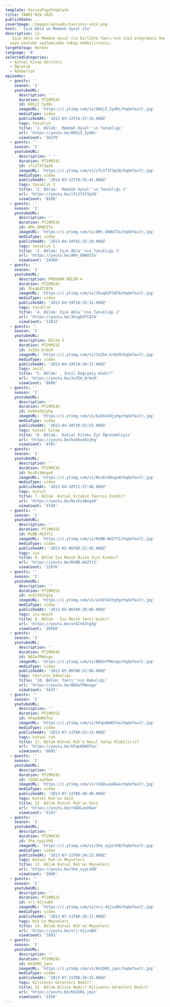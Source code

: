 ```yaml
---
template: SeriesPageTemplate
title: TANRI'NIN SÖZÜ
publishDate: .
coverImage: /images/uploads/tanrının-sözü.png
host: ' Işık Abla ve Memduh Uysal ile'
description: |2-
   Işık Abla ve Memduh Uysal ile birlikte Tanrı'nın sözü programını Kanal Hayat ekranlarından 
  veya youtube sayfamızdan takip edebilirsiniz.
targetGroup: Herkes
language: '0'
selectedCategories:
  - Kutsal Kitap Dersleri
  - Öğretim
  - Rehberlik
episodes:
  - guests: ''
    season: '1'
    youtubeURL:
      description: ' '
      duration: PT29M23S
      id: 6NSjZ_5yd0c
      imageURL: 'https://i.ytimg.com/vi/6NSjZ_5yd0c/hqdefault.jpg'
      mediaType: video
      publishedAt: '2013-03-12T14:37:16.000Z'
      tags: tanıklık
      title: '1. Bölüm:  Memduh Uysal''ın Tanıklığı'
      url: 'https://youtu.be/6NSjZ_5yd0c'
      viewCount: '16278'
  - guests: ''
    season: '1'
    youtubeURL:
      description: ' '
      duration: PT29M24S
      id: zfLST3f3p28
      imageURL: 'https://i.ytimg.com/vi/zfLST3f3p28/hqdefault.jpg'
      mediaType: video
      publishedAt: '2013-03-12T20:35:41.000Z'
      tags: tanıklık 2
      title: '2. Bölüm:  Memduh Uysal''ın Tanıklığı 2'
      url: 'https://youtu.be/zfLST3f3p28'
      viewCount: '8289'
  - guests: ''
    season: '1'
    youtubeURL:
      description: ''
      duration: PT29M23S
      id: AMn_GKWUITo
      imageURL: 'https://i.ytimg.com/vi/AMn_GKWUITo/hqdefault.jpg'
      mediaType: video
      publishedAt: '2013-04-18T01:35:20.000Z'
      tags: tanıklık 1
      title: '3. Bölüm: Işık Abla''nın Tanıklığı 1'
      url: 'https://youtu.be/AMn_GKWUITo'
      viewCount: '24380'
  - guests: ''
    season: '1'
    youtubeURL:
      description: PROGRAM BÖLÜM 4
      duration: PT29M24S
      id: 3hxqEdTCQ7A
      imageURL: 'https://i.ytimg.com/vi/3hxqEdTCQ7A/hqdefault.jpg'
      mediaType: video
      publishedAt: '2013-04-19T18:33:31.000Z'
      tags: tanıklık
      title: '4. Bölüm: Işık Abla''nın Tanıklığı 2'
      url: 'https://youtu.be/3hxqEdTCQ7A'
      viewCount: '13832'
  - guests: ''
    season: '1'
    youtubeURL:
      description: Bölüm 5
      duration: PT29M21S
      id: 3vZ5m_brbLM
      imageURL: 'https://i.ytimg.com/vi/3vZ5m_brbLM/hqdefault.jpg'
      mediaType: video
      publishedAt: '2013-04-19T20:30:17.000Z'
      tags: incil
      title: '5. Bölüm: , İncil Değişmiş midir?'
      url: 'https://youtu.be/3vZ5m_brbLM'
      viewCount: '8680'
  - guests: ''
    season: '1'
    youtubeURL:
      description: ''
      duration: PT29M24S
      id: bxb5od4jyhg
      imageURL: 'https://i.ytimg.com/vi/bxb5od4jyhg/hqdefault.jpg'
      mediaType: video
      publishedAt: '2013-04-20T20:52:53.000Z'
      tags: kutsal kitap
      title: '6. Bölüm:  Kutsal Kitabı İyi Öğrenmeliyiz'
      url: 'https://youtu.be/bxb5od4jyhg'
      viewCount: '4701'
  - guests: ''
    season: '1'
    youtubeURL:
      description: ''
      duration: PT29M23S
      id: NscEv1Wxga0
      imageURL: 'https://i.ytimg.com/vi/NscEv1Wxga0/hqdefault.jpg'
      mediaType: video
      publishedAt: '2013-04-20T21:27:46.000Z'
      tags: kutsal
      title: 7. Bölüm  Kutsal Kitabın Tanrısı Kimdir?
      url: 'https://youtu.be/NscEv1Wxga0'
      viewCount: '3749'
  - guests: ''
    season: '1'
    youtubeURL:
      description: ''
      duration: PT29M25S
      id: MzBB-AGZYtI
      imageURL: 'https://i.ytimg.com/vi/MzBB-AGZYtI/hqdefault.jpg'
      mediaType: video
      publishedAt: '2013-05-06T08:22:45.000Z'
      tags: isa
      title: 8. Bölüm İsa Mesih Bizim İçin Kimdir?
      url: 'https://youtu.be/MzBB-AGZYtI'
      viewCount: '12976'
  - guests: ''
    season: '1'
    youtubeURL:
      description: ''
      duration: PT29M25S
      id: unSCV43tg3g
      imageURL: 'https://i.ytimg.com/vi/unSCV43tg3g/hqdefault.jpg'
      mediaType: video
      publishedAt: '2013-05-06T08:26:06.000Z'
      tags: isa mesih
      title: 9. Bölüm - İsa Mesih Tanrı'mıdır?
      url: 'https://youtu.be/unSCV43tg3g'
      viewCount: '20508'
  - guests: ''
    season: '1'
    youtubeURL:
      description: ''
      duration: PT29M24S
      id: BBZwfPWosgo
      imageURL: 'https://i.ytimg.com/vi/BBZwfPWosgo/hqdefault.jpg'
      mediaType: video
      publishedAt: '2013-05-06T08:52:08.000Z'
      tags: tanrının babalığı
      title: '10. Bölüm: Tanrı''nın Babalığı'
      url: 'https://youtu.be/BBZwfPWosgo'
      viewCount: '3437'
  - guests: ''
    season: '1'
    youtubeURL:
      description: ''
      duration: PT29M25S
      id: kFqoAbWGToo
      imageURL: 'https://i.ytimg.com/vi/kFqoAbWGToo/hqdefault.jpg'
      mediaType: video
      publishedAt: '2013-07-11T08:23:33.000Z'
      tags: kutsal ruh
      title: 11. Bölüm Kutsal Ruh'a Nasıl Sahip Olabiliriz?
      url: 'https://youtu.be/kFqoAbWGToo'
      viewCount: '6605'
  - guests: ''
    season: '1'
    youtubeURL:
      description: ''
      duration: PT29M24S
      id: rGGDLauOGwo
      imageURL: 'https://i.ytimg.com/vi/rGGDLauOGwo/hqdefault.jpg'
      mediaType: video
      publishedAt: '2013-07-11T08:40:40.000Z'
      tags: Kutsal Ruh'un Gücü
      title: 12. Bölüm Kutsal Ruh'un Gücü
      url: 'https://youtu.be/rGGDLauOGwo'
      viewCount: '5193'
  - guests: ''
    season: '1'
    youtubeURL:
      description: ''
      duration: PT29M23S
      id: She_uyyLtHQ
      imageURL: 'https://i.ytimg.com/vi/She_uyyLtHQ/hqdefault.jpg'
      mediaType: video
      publishedAt: '2013-07-11T08:24:22.000Z'
      tags: Kutsal Ruh'un Meyveleri
      title: 13. Bölüm Kutsal Ruh'un Meyveleri
      url: 'https://youtu.be/She_uyyLtHQ'
      viewCount: '2600'
  - guests: ''
    season: '1'
    youtubeURL:
      description: ''
      duration: PT29M22S
      id: nrj-42jzuB4
      imageURL: 'https://i.ytimg.com/vi/nrj-42jzuB4/hqdefault.jpg'
      mediaType: video
      publishedAt: '2013-07-11T08:26:17.000Z'
      tags: Ruh'un Meyveleri
      title: 14. Bölüm Kutsal Ruh'un Meyveleri
      url: 'https://youtu.be/nrj-42jzuB4'
      viewCount: '1893'
  - guests: ''
    season: '1'
    youtubeURL:
      description: ''
      duration: PT29M24S
      id: Km1bRG_jqvc
      imageURL: 'https://i.ytimg.com/vi/Km1bRG_jqvc/hqdefault.jpg'
      mediaType: video
      publishedAt: '2013-07-11T08:26:21.000Z'
      tags: Kilisenin Görevleri Nedir?
      title: 15. Bölüm Kilise Nedir? Kilisenin Görevleri Nedir?
      url: 'https://youtu.be/Km1bRG_jqvc'
      viewCount: '2358'
---
```


